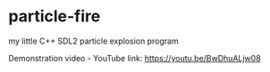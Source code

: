 # particle-fire
my little C++ SDL2 particle explosion program 

Demonstration video - YouTube link: 
https://youtu.be/BwDhuALjw08
